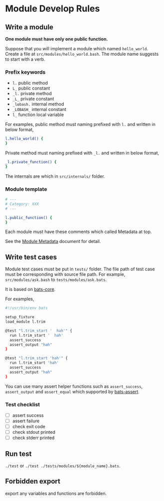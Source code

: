 # Module Develop Rules

## Write a module

**One module must have only one public function.**

Suppose that you will implement a module which named `hello_world`.
Create a file at `src/modules/hello_world.bash`.
The module name suggests to start with a verb.

### Prefix keywords

- `l.` public method
- `L_` public constant
- `_l.` private method
- `_L_` private constant
- `_lobash.` internal method
- `_LOBASH_` internal constant
- `l_` function local variable

For examples, public method must naming prefixed with `l.` and written in below format,

```sh
l.hello_world() {
}
```

Private method must naming prefixed with `_l.` and written in below format,

```sh
_l.private_function() {
}
```

The internals are which in `src/internals/` folder.

### Module template

```sh
# ---
# Category: XXX
# ---

l.public_function() {
}
```

Each module must have these comments which called Metadata at top.

See the [Module Metadata](./module-metadata.md) document for detail.

## Write test cases

Module test cases must be put in `tests/` folder.
The file path of test case must be corresponding with source file path. For example, `src/modules/ask.bash` to `tests/modules/ask.bats`.

It is based on [bats-core](https://github.com/bats-core/bats-core).

For examples,

```sh
#!/usr/bin/env bats

setup_fixture
load_module l.trim

@test "l.trim_start '  hah'" {
  run l.trim_start '  hah'
  assert_success
  assert_output "hah"
}

@test "l.trim_start 'hah'" {
  run l.trim_start 'hah'
  assert_success
  assert_output "hah"
}
```

You can use many assert helper functions such as `assert_success`, `assert_output` and `assert_equal` which supported by [bats-assert](https://github.com/jasonkarns/bats-assert-1).

### Test checklist

- [ ] assert success
- [ ] assert failure
- [ ] check exit code
- [ ] check stdout printed
- [ ] check stderr printed

## Run test

`./test` or `./test ./tests/modules/${module_name}.bats`.

## Forbidden export

export any variables and functions are forbidden.
